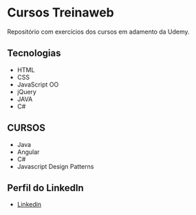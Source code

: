 # Cursos Treinaweb

Repositório com exercícios dos cursos em adamento da Udemy.

## Tecnologias

* HTML
* CSS
* JavaScript OO
* jQuery
* JAVA
* C#

## CURSOS

* Java
* Angular
* C#
* Javascript Design Patterns


## Perfil do LinkedIn 

* [Linkedin](https://www.linkedin.com/in/daniel-silva-852306ab/)
